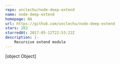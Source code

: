 ```yaml
---
repo: unclechu/node-deep-extend
name: node-deep-extend
homepage: NA
url: https://github.com/unclechu/node-deep-extend
stars: 202
starredAt: 2017-05-12T22:53:22Z
description: |-
    Recursive extend module
---
```


[object Object]
